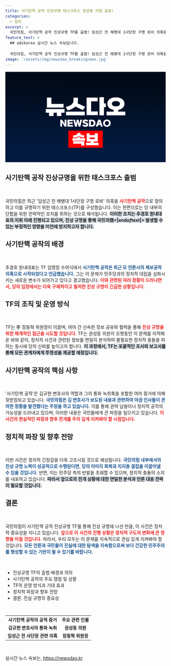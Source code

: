 ```yaml
---
title: 사기탄핵 공작 진상규명 태스크포스 권성동 의원 출범!
categories:
  - 정치
excerpt: >
  국민의힘, 사기탄핵 공작 진상규명 TF를 출범! 임성근 전 해병대 1사단장 구명 로비 의혹을 뒤쫓으며 진실을 밝힐 전쟁을 선언했다. 정치권의 숨막히는 공작전쟁의 뒷이야기는? 클릭해 확인하세요!
feature_text: >
  ## adskorea 실시간 뉴스 속보입니다.

  국민의힘, 사기탄핵 공작 진상규명 TF를 출범! 임성근 전 해병대 1사단장 구명 로비 의혹을 뒤쫓으며 진실을 밝힐 전쟁을 선언했다. 정치권의 숨막히는 공작전쟁의 뒷이야기는? 클릭해 확인하세요!
image: '/assets/img/newsdao_breakingnews.jpg'
---
```


<p><img src="/assets/img/newsdao_breakingnews.jpg" alt="adskorea 속보" /></p>

<h2 data-ke-size="size26">사기탄핵 공작 진상규명을 위한 태스크포스 출범</h2>

<p data-ke-size="size16">&nbsp;</p>

<p>국민의힘은 최근 '임성근 전 해병대 1사단장 구명 로비' 의혹을 <b><span style="color: #ee2323;">사기탄핵 공작</span></b>으로 정의하고 이를 규명하기 위한 태스크포스(TF)를 구성했습니다. 이는 한편으로는 당 내부의 단합을 위한 전략적인 조치를 취하는 것으로 해석됩니다. <b><span style="background-color: #21538527;">이러한 조치는 추경호 원내대표의 지휘 아래 진행되고 있으며, 진상 규명을 통해 국민의信&lt;|end<em>of</em>text|&gt; 발생할 수 있는 부정적인 영향을 미연에 방지하고자 합니다.</span></b></p>

<h2 data-ke-size="size26">사기탄핵 공작의 배경</h2>

<p data-ke-size="size16">&nbsp;</p>

<p>추경호 원내대표는 TF 임명장 수여식에서 <b><span style="color: #1a5490;">사기탄핵 공작은 최근 모 언론사의 제보공작 의혹으로 시작되었다고 언급했습니다.</span></b> 그는 이 문제가 민주당과의 정치적 대립을 심화시키는 새로운 변수가 되어가고 있다고 경고했습니다. <b><span style="color: #ee2323;">이와 관련된 여러 정황이 드러나면서, 당의 입장에서는 더욱 구체적이고 철저한 진상 규명이 긴급한 상황입니다.</span></b></p>

<h2 data-ke-size="size26">TF의 조직 및 운영 방식</h2>

<p data-ke-size="size16">&nbsp;</p>

<p>TF는 李 장동혁 위원장이 이끌며, 여야 간 신속한 정보 공유와 협력을 통해 <b><span style="color: #ee2323;">진상 규명을 위한 체계적인 접근을 시도할 것입니다.</span></b> TF는 권성동 의원이 오랫동안 이 문제를 지적해 온 바와 같이, 정치적 사건과 관련된 정보를 면밀히 분석하여 불필요한 정치적 충돌을 피하는 동시에 당의 신뢰를 높이고자 합니다. <b><span style="background-color: #21538527;">이 과정에서, TF는 포괄적인 조사와 보고서를 통해 모든 관계자에게 투명성을 제공할 예정입니다.</span></b></p>

<h2 data-ke-size="size26">사기탄핵 공작의 핵심 사항</h2>

<p data-ke-size="size16">&nbsp;</p>

<p>'사기탄핵 공작'은 김규현 변호사의 역할과 그의 통화 녹취록을 포함한 여러 증거에 의해 뒷받침되고 있습니다. <b><span style="color: #1a5490;">국민의힘은 김 변호사가 보도된 내용과 관련하여 야권 인사들이 관여한 정황을 발견했다는 주장을 하고 있습니다.</span></b> 이를 통해 권력 남용이나 정치적 공작의 가능성을 드러내고 있으며, 이러한 내용은 국민들에게 큰 파장을 일으키고 있습니다. <b><span style="color: #ee2323;">이 사건의 현실적인 파장과 향후 전개를 주의 깊게 지켜봐야 할 시점입니다.</span></b></p>

<h2 data-ke-size="size26">정치적 파장 및 향후 전망</h2>

<p data-ke-size="size16">&nbsp;</p>

<p>이번 사건은 정치적 긴장감을 더욱 고조시킬 것으로 예상됩니다. <b><span style="color: #1a5490;">국민의힘 내부에서의 진상 규명 노력이 성공적으로 수행된다면, 당의 이미지 회복과 지지층 결집을 이끌어낼 수 있을 것입니다.</span></b> 반면, 이는 민주당 측의 반발을 초래할 수 있으며, 정치적 충돌의 소지를 내포하고 있습니다. <b><span style="background-color: #21538527;">따라서 앞으로의 전개 상황에 대한 면밀한 분석과 언론 대응 전략이 필요할 것입니다.</span></b></p>

<h2 data-ke-size="size26">결론</h2>

<p data-ke-size="size16">&nbsp;</p>

<p>국민의힘이 사기탄핵 공작 진상규명 TF를 통해 진상 규명에 나선 만큼, 이 사건은 정치적 중요성을 지니고 있습니다. <b><span style="color: #ee2323;">앞으로 이 사건의 진행 상황은 정치적 구도의 변화에 큰 영향을 미칠 것입니다.</span></b> 따라서, 우리 모두는 이 문제를 지속적으로 관심 있게 지켜봐야 할 것입니다.<b><span style="color: #1a5490;"> 모든 언론과 국민들이 진실에 대한 탐색을 지속함으로써 보다 건강한 민주주의를 형성할 수 있는 기반이 될 수 있기를 바랍니다.</span></b> </p>

<p data-ke-size="size16">&nbsp;</p>

<ul>
<li>진상규명 TF의 출범 배경과 의의</li>
<li>사기탄핵 공작의 주요 쟁점 및 상황</li>
<li>TF의 운영 방식과 기대 효과</li>
<li>정치적 파장과 향후 전망</li>
<li>결론: 진실 규명의 중요성</li>
</ul>

<p data-ke-size="size16">&nbsp;</p>

<table>
<tr>
<td style="text-align: center; height: 17px;"><b>사기탄핵 공작의 공적 증거</b></td>
<td style="text-align: center; height: 17px;"><b>주요 관련 인물</b></td>
</tr>
<tr>
<td style="text-align: center; height: 17px;"><b>김규현 변호사의 통화 녹취</b></td>
<td style="text-align: center; height: 17px;"><b>권성동 의원</b></td>
</tr>
<tr>
<td style="text-align: center; height: 17px;"><b>임성근 전 사단장 관련 의혹</b></td>
<td style="text-align: center; height: 17px;"><b>장동혁 위원장</b></td>
</tr>
</table>

<p data-ke-size="size16">&nbsp;</p>
실시간 뉴스 속보는, <a href="https://newsdao.kr" rel="dofollow">https://newsdao.kr</a>



